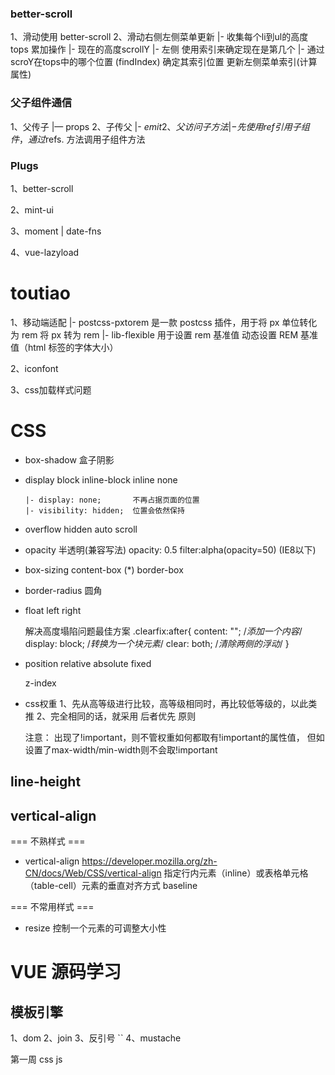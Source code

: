 ### better-scroll
1、滑动使用 better-scroll
2、滑动右侧左侧菜单更新
    |- 收集每个li到ul的高度 tops 累加操作
    |- 现在的高度scrollY
    |- 左侧 使用索引来确定现在是第几个
    |- 通过scroY在tops中的哪个位置 (findIndex) 确定其索引位置 更新左侧菜单索引(计算属性)


### 父子组件通信
1、父传子
    |— props
2、子传父
    |- $emit
2、父访问子方法
    |- 先使用ref引用子组件，通过$refs. 方法调用子组件方法



### Plugs
1、better-scroll

2、mint-ui

3、moment | date-fns

4、vue-lazyload

# toutiao
1、移动端适配
    |- postcss-pxtorem 是一款 postcss 插件，用于将 px 单位转化为 rem
          将 px 转为 rem
    |- lib-flexible 用于设置 rem 基准值
          动态设置 REM 基准值（html 标签的字体大小）

2、iconfont

3、css加载样式问题


# CSS
- box-shadow
    盒子阴影


- display
    block
    inline-block
    inline
    none

      |- display: none;       不再占据页面的位置
      |- visibility: hidden;  位置会依然保持


- overflow
    hidden
    auto
    scroll


- opacity
    半透明(兼容写法)
      opacity: 0.5
      filter:alpha(opacity=50)  (IE8以下)


- box-sizing
    content-box (*)
    border-box


- border-radius
    圆角


- float
    left
    right

    解决高度塌陷问题最佳方案
        .clearfix:after{
            content: "";    /*添加一个内容*/
            display: block;     /*转换为一个块元素*/
            clear: both;    /*清除两侧的浮动*/
          }


- position
    relative
    absolute
    fixed

  z-index


- css权重
    1、先从高等级进行比较，高等级相同时，再比较低等级的，以此类推
    2、完全相同的话，就采用 后者优先 原则

    注意：
        出现了!important，则不管权重如何都取有!important的属性值，
        但如设置了max-width/min-width则不会取!important



## line-height





## vertical-align









=== 不熟样式 ===
- vertical-align    https://developer.mozilla.org/zh-CN/docs/Web/CSS/vertical-align
    指定行内元素（inline）或表格单元格（table-cell）元素的垂直对齐方式
      baseline














=== 不常用样式 ===
- resize
  控制一个元素的可调整大小性





# VUE 源码学习

## 模板引擎
1、dom
2、join
3、反引号 ``
4、mustache



第一周
  css js























